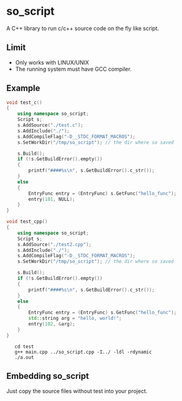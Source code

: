 so_script
======

A C++ library to run c/c++ source code on the fly like script. 


## Limit
- Only works with LINUX/UNIX
- The running system must have GCC compiler.

## Example

```cpp
void test_c()
{
    using namespace so_script;
    Script s;
    s.AddSource("./test.c");
    s.AddInclude("./");
    s.AddCompileFlag("-D__STDC_FORMAT_MACROS");
    s.SetWorkDir("/tmp/so_script"); // the dir where so saved

    s.Build();
    if (!s.GetBuildError().empty())
    {
        printf("####%s\n", s.GetBuildError().c_str());
    }
    else
    {
        EntryFunc entry = (EntryFunc) s.GetFunc("hello_func");
        entry(101, NULL);
    }
}

void test_cpp()
{
    using namespace so_script;
    Script s;
    s.AddSource("./test2.cpp");
    s.AddInclude("./");
    s.AddCompileFlag("-D__STDC_FORMAT_MACROS");
    s.SetWorkDir("/tmp/so_script"); // the dir where so saved

    s.Build();
    if (!s.GetBuildError().empty())
    {
        printf("####%s\n", s.GetBuildError().c_str());
    }
    else
    {
        EntryFunc entry = (EntryFunc) s.GetFunc("hello_func");
        std::string arg = "hello, world!";
        entry(102, &arg);
    }
}
```

```shell
   cd test
   g++ main.cpp ../so_script.cpp -I../ -ldl -rdynamic
   ./a.out

```

## Embedding so_script

Just copy the source files without test into your project. 
